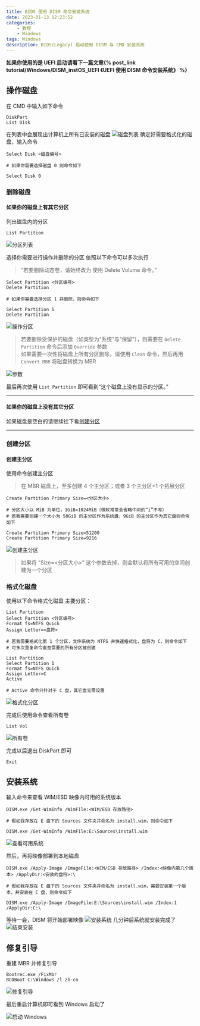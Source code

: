 ```yaml
---
title: BIOS 使用 DISM 命令安装系统
date: 2023-01-13 12:23:52
categories: 
	- 教程
	- Windows
tags: Windows
description: BIOS(Legacy) 启动使用 DISM 与 CMD 安装系统
---
```


**如果你使用的是 UEFI 启动请看下一篇文章{% post_link tutorial/Windows/DISM_instOS_UEFI 《UEFI 使用 DISM 命令安装系统》 %}**

## 操作磁盘
在 CMD 中输入如下命令

```CMD
DiskPart
List Disk
```

在列表中会展现出计算机上所有已安装的磁盘
![磁盘列表](https://gcore.jsdelivr.net/gh/Goo-aw233/WebSiteResources@main/Pics/DISM_instOS_BIOS/DISM_instOS_BIOS1.png)
确定好需要格式化的磁盘，输入命令

```CMD
Select Disk <磁盘编号>

# 如果你需要选择磁盘 0 则命令如下

Select Disk 0
```

### 删除磁盘
#### 如果你的磁盘上有其它分区
列出磁盘内的分区

```CMD
List Partition
```

![分区列表](https://gcore.jsdelivr.net/gh/Goo-aw233/WebSiteResources@main/Pics/DISM_instOS_BIOS/DISM_instOS_BIOS2.png)

选择你需要进行操作并删除的分区
依照以下命令可以多次执行


<blockquote>
<q>若要删除动态卷，请始终改为 使用 Delete Volume 命令。</q>
</blockquote>

```CMD
Select Partition <分区编号>
Delete Partition

# 如果你需要选择分区 1 并删除，则命令如下

Select Partition 1
Delete Partition
```

![操作分区](https://gcore.jsdelivr.net/gh/Goo-aw233/WebSiteResources@main/Pics/DISM_instOS_BIOS/DISM_instOS_BIOS3.png)

<blockquote>
若要删除受保护的磁盘（如类型为“系统”与“保留”），则需要在 <code>Delete Partition</code> 命令后添加 <code>Override</code> 参数<br>
如果需要一次性将磁盘上所有分区删除，请使用 <code>Clean</code> 命令，然后再用 <code>Convert MBR</code> 将磁盘转换为 MBR</br>
</blockquote>

![参数](https://gcore.jsdelivr.net/gh/Goo-aw233/WebSiteResources@main/Pics/DISM_instOS_BIOS/DISM_instOS_BIOS4.png)

最后再次使用 <code>List Partition</code> 即可看到<q>这个磁盘上没有显示的分区。</q>

------

#### 如果你的磁盘上没有其它分区
如果磁盘是空白的请继续往下看[创建分区](#创建分区)

------

### 创建分区
#### 创建主分区
使用命令创建主分区

<blockquote>
在 MBR 磁盘上，至多创建 4 个主分区；或者 3 个主分区+1 个拓展分区
</blockquote>

```CMD
Create Partition Primary Size=<分区大小>

# 分区大小以 MiB 为单位，1GiB=1024MiB（微软常常会省略中间的“i”不写）
# 若我需要创建一个大小为 50GiB 的主分区作为系统盘，9GiB 的主分区作为其它盘则命令如下

Create Partition Primary Size=51200
Create Partition Primary Size=9216
```

![创建主分区](https://gcore.jsdelivr.net/gh/Goo-aw233/WebSiteResources@main/Pics/DISM_instOS_BIOS/DISM_instOS_BIOS5.png)

<blockquote>
如果将 <q>Size=<分区大小></q> 这个参数去掉，则会默认将所有可用的空间创建为一个分区
</blockquote>

### 格式化磁盘
使用以下命令格式化磁盘
主要分区：

```CMD
List Partition
Select Partition <分区编号>
Format fs=NTFS Quick
Assign Letter=<盘符>

# 若我需要格式化第 1 个分区，文件系统为 NTFS 并快速格式化，盘符为 C，则命令如下
# 可多次重复命令直至需要的所有分区被创建

List Partition
Select Partition 1
Format fs=NTFS Quick
Assign Letter=C
Active

# Active 命令只针对于 C 盘，其它盘无需设置
```

![格式化分区](https://gcore.jsdelivr.net/gh/Goo-aw233/WebSiteResources@main/Pics/DISM_instOS_BIOS/DISM_instOS_BIOS6.png)

完成后使用命令查看所有卷

```CMD
List Vol
```

![所有卷](https://gcore.jsdelivr.net/gh/Goo-aw233/WebSiteResources@main/Pics/DISM_instOS_BIOS/DISM_instOS_BIOS7.png)

完成以后退出 DiskPart 即可

```CMD
Exit
```

## 安装系统

输入命令来查看 WIM/ESD 映像内可用的系统版本

```CMD
DISM.exe /Get-WimInfo /WimFile:<WIM/ESD 存放路径>

# 假如我存放在 E 盘下的 Sources 文件夹并命名为 install.wim，则命令如下

DISM.exe /Get-WimInfo /WimFile:E:\Sources\install.wim
```

![查看可用系统](https://gcore.jsdelivr.net/gh/Goo-aw233/WebSiteResources@main/Pics/DISM_instOS_BIOS/DISM_instOS_BIOS8.png)

然后，再将映像部署到本地磁盘

```CMD
DISM.exe /Apply-Image /ImageFile:<WIM/ESD 存放路径> /Index:<映像内第几个版本> /ApplyDir:<安装的盘符>:\

# 假如我存放在 E 盘下的 Sources 文件夹并命名为 install.wim，需要安装第一个版本，并安装在 C 盘，则命令如下

DISM.exe /Apply-Image /ImageFile:E:\Sources\install.wim /Index:1 /ApplyDir:C:\
```

等待一会，DISM 将开始部署映像
![安装系统](https://gcore.jsdelivr.net/gh/Goo-aw233/WebSiteResources@main/Pics/DISM_instOS_BIOS/DISM_instOS_BIOS9.png)
几分钟后系统就安装完成了
![结束安装](https://gcore.jsdelivr.net/gh/Goo-aw233/WebSiteResources@main/Pics/DISM_instOS_BIOS/DISM_instOS_BIOS10.png)

## 修复引导
重建 MBR 并修复引导

```CMD
Bootrec.exe /FixMbr
BCDBoot C:\Windows /l zh-cn
```

![修复引导](https://gcore.jsdelivr.net/gh/Goo-aw233/WebSiteResources@main/Pics/DISM_instOS_BIOS/DISM_instOS_BIOS11.png)

最后重启计算机即可看到 Windows 启动了

![启动 Windows](https://gcore.jsdelivr.net/gh/Goo-aw233/WebSiteResources@main/Pics/DISM_instOS_BIOS/DISM_instOS_BIOS12.png)